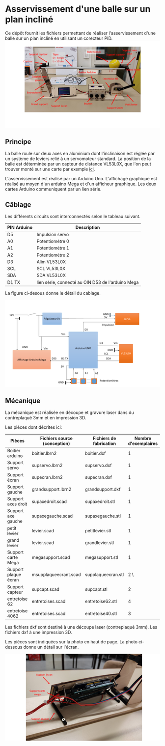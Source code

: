 # Asservissement d'une balle sur un plan incliné
Ce dépôt fournit les fichiers permettant de réaliser l'asservissement d'une balle sur un plan incliné en utilisant un corecteur PID. 
![alt text](photogen.png)
## Principe
La balle roule sur deux axes en aluminium dont l'inclinaison est réglée par un système de leviers relié à un servomoteur standard. La position de la balle est déterminée par un capteur de distance VL53L0X, que l'on peut trouver monté sur une carte par exemple [ici](https://www.amazon.fr/gp/product/B086TSKJBT/ref=ppx_yo_dt_b_search_asin_title?ie=UTF8&psc=1). 

L'asservissement est réalisé par un Arduino Uno. L'affichage graphique est réalisé au moyen d'un arduino Mega et d'un afficheur graphique. Les deux cartes Arduino communiquent par un lien série.

## Câblage
Les différents circuits sont interconnectés selon le tableau suivant.

| PIN Arduino | Description     |
| ----------- | --------------  |
| D5           | Impulsion servo|
| A0          | Potentiomètre 0 |
| A1          | Potentiomètre 1 |
| A2          | Potentiomètre 2 |
| D3          | Alim VL53L0X |
|SCL          | SCL VL53L0X |
|SDA           | SDA VL53L0X |
| D1 TX| lien série, connecté au OIN D53 de l'arduino Mega |

La figure ci-desous donne le détail du cablage.

![alt text](cablage.png)

## Mécanique

La mécanique est réalisée en découpe et gravure laser dans du contreplaqué 3mm et en impression 3D.

Les pièces dont décrites ici:

|Pièces | Fichiers source (conception)    | Fichiers de fabrication | Nombre d'exemplaires |
| ----------- | --------------  | -------- |  -------- |
|Boitier arduino          | boitier.lbrn2| boitier.dxf | 1 |
| Support servo       | supservo.lbrn2 | supservo.dxf | 1 |
| Support écran          | supecran.lbrn2 | supecran.dxf | 1|
| Support  gauche          | grandsupport.lbrn2 | grandsupport.dxf | 1|
| Support axes droit          | supaxedroit.scad | supaxedroit.stl | 1|
| Support axe gauche          | supaxegauche.scad | supaxegauche.stl | 1 |
|petit levier           | levier.scad | petitlevier.stl | 1|
|grand levier           | levier.scad | grandlevier.stl | 1 |
|Support carte Mega      | megasupport.scad | megasupport.stl | 1 |
|Support plaque écran      | msupplaqueecrant.scad | supplaqueecran.stl | 2 \
|Support capteur      | supcapt.scad | supcapt.stl | 2 
| entretoise 62       |entretoises.scad | entretoise62.stl |4|
| entretoise 4062       |entretoises.scad | entretoise40.stl |3|




Les fichiers dxf sont destiné à une découpe laser (contreplaqué 3mm). Les fichiers dxf à une impression 3D.

Les pièces sont indiquées sur la photo en haut de page. La photo ci-dessous donne un détail sur l'écran.

![alt text](photoecran.png)


